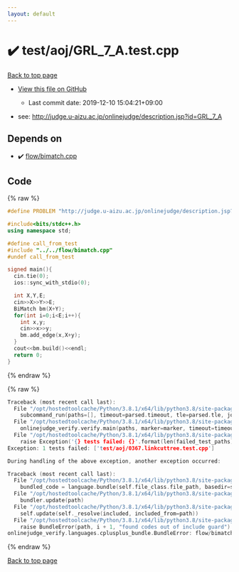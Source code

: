 ```yaml
---
layout: default
---
```


<!-- mathjax config similar to math.stackexchange -->
<script type="text/javascript" async
  src="https://cdnjs.cloudflare.com/ajax/libs/mathjax/2.7.5/MathJax.js?config=TeX-MML-AM_CHTML">
</script>
<script type="text/x-mathjax-config">
  MathJax.Hub.Config({
    TeX: { equationNumbers: { autoNumber: "AMS" }},
    tex2jax: {
      inlineMath: [ ['$','$'] ],
      processEscapes: true
    },
    "HTML-CSS": { matchFontHeight: false },
    displayAlign: "left",
    displayIndent: "2em"
  });
</script>

<script type="text/javascript" src="https://cdnjs.cloudflare.com/ajax/libs/jquery/3.4.1/jquery.min.js"></script>
<script src="https://cdn.jsdelivr.net/npm/jquery-balloon-js@1.1.2/jquery.balloon.min.js" integrity="sha256-ZEYs9VrgAeNuPvs15E39OsyOJaIkXEEt10fzxJ20+2I=" crossorigin="anonymous"></script>
<script type="text/javascript" src="../../../assets/js/copy-button.js"></script>
<link rel="stylesheet" href="../../../assets/css/copy-button.css" />


# :heavy_check_mark: test/aoj/GRL_7_A.test.cpp

<a href="../../../index.html">Back to top page</a>

* <a href="{{ site.github.repository_url }}/blob/master/test/aoj/GRL_7_A.test.cpp">View this file on GitHub</a>
    - Last commit date: 2019-12-10 15:04:21+09:00


* see: <a href="http://judge.u-aizu.ac.jp/onlinejudge/description.jsp?id=GRL_7_A">http://judge.u-aizu.ac.jp/onlinejudge/description.jsp?id=GRL_7_A</a>


## Depends on

* :heavy_check_mark: <a href="../../../library/flow/bimatch.cpp.html">flow/bimatch.cpp</a>


## Code

<a id="unbundled"></a>
{% raw %}
```cpp
#define PROBLEM "http://judge.u-aizu.ac.jp/onlinejudge/description.jsp?id=GRL_7_A"

#include<bits/stdc++.h>
using namespace std;

#define call_from_test
#include "../../flow/bimatch.cpp"
#undef call_from_test

signed main(){
  cin.tie(0);
  ios::sync_with_stdio(0);

  int X,Y,E;
  cin>>X>>Y>>E;
  BiMatch bm(X+Y);
  for(int i=0;i<E;i++){
    int x,y;
    cin>>x>>y;
    bm.add_edge(x,X+y);
  }
  cout<<bm.build()<<endl;
  return 0;
}

```
{% endraw %}

<a id="bundled"></a>
{% raw %}
```cpp
Traceback (most recent call last):
  File "/opt/hostedtoolcache/Python/3.8.1/x64/lib/python3.8/site-packages/onlinejudge_verify/main.py", line 186, in main
    subcommand_run(paths=[], timeout=parsed.timeout, tle=parsed.tle, jobs=parsed.jobs)
  File "/opt/hostedtoolcache/Python/3.8.1/x64/lib/python3.8/site-packages/onlinejudge_verify/main.py", line 64, in subcommand_run
    onlinejudge_verify.verify.main(paths, marker=marker, timeout=timeout, tle=tle, jobs=jobs)
  File "/opt/hostedtoolcache/Python/3.8.1/x64/lib/python3.8/site-packages/onlinejudge_verify/verify.py", line 133, in main
    raise Exception('{} tests failed: {}'.format(len(failed_test_paths), [str(path.relative_to(pathlib.Path.cwd())) for path in failed_test_paths]))
Exception: 1 tests failed: ['test/aoj/0367.linkcuttree.test.cpp']

During handling of the above exception, another exception occurred:

Traceback (most recent call last):
  File "/opt/hostedtoolcache/Python/3.8.1/x64/lib/python3.8/site-packages/onlinejudge_verify/docs.py", line 347, in write_contents
    bundled_code = language.bundle(self.file_class.file_path, basedir=self.cpp_source_path)
  File "/opt/hostedtoolcache/Python/3.8.1/x64/lib/python3.8/site-packages/onlinejudge_verify/languages/cplusplus.py", line 63, in bundle
    bundler.update(path)
  File "/opt/hostedtoolcache/Python/3.8.1/x64/lib/python3.8/site-packages/onlinejudge_verify/languages/cplusplus_bundle.py", line 182, in update
    self.update(self._resolve(included, included_from=path))
  File "/opt/hostedtoolcache/Python/3.8.1/x64/lib/python3.8/site-packages/onlinejudge_verify/languages/cplusplus_bundle.py", line 151, in update
    raise BundleError(path, i + 1, "found codes out of include guard")
onlinejudge_verify.languages.cplusplus_bundle.BundleError: flow/bimatch.cpp: line 5: found codes out of include guard

```
{% endraw %}

<a href="../../../index.html">Back to top page</a>

